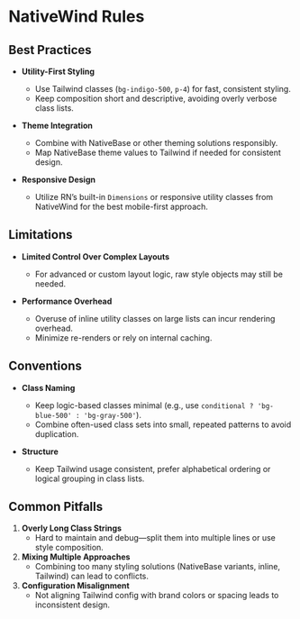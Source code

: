 # NativeWind Rules

## Best Practices
- **Utility-First Styling**  
  - Use Tailwind classes (`bg-indigo-500`, `p-4`) for fast, consistent styling.  
  - Keep composition short and descriptive, avoiding overly verbose class lists.

- **Theme Integration**  
  - Combine with NativeBase or other theming solutions responsibly.  
  - Map NativeBase theme values to Tailwind if needed for consistent design.

- **Responsive Design**  
  - Utilize RN’s built-in `Dimensions` or responsive utility classes from NativeWind for the best mobile-first approach.

## Limitations
- **Limited Control Over Complex Layouts**  
  - For advanced or custom layout logic, raw style objects may still be needed.

- **Performance Overhead**  
  - Overuse of inline utility classes on large lists can incur rendering overhead.  
  - Minimize re-renders or rely on internal caching.

## Conventions
- **Class Naming**  
  - Keep logic-based classes minimal (e.g., use `conditional ? 'bg-blue-500' : 'bg-gray-500'`).  
  - Combine often-used class sets into small, repeated patterns to avoid duplication.

- **Structure**  
  - Keep Tailwind usage consistent, prefer alphabetical ordering or logical grouping in class lists.

## Common Pitfalls
1. **Overly Long Class Strings**  
   - Hard to maintain and debug—split them into multiple lines or use style composition.
2. **Mixing Multiple Approaches**  
   - Combining too many styling solutions (NativeBase variants, inline, Tailwind) can lead to conflicts.
3. **Configuration Misalignment**  
   - Not aligning Tailwind config with brand colors or spacing leads to inconsistent design.
